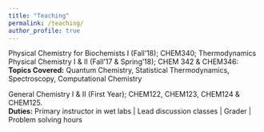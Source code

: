 ```yaml
---
title: "Teaching"
permalink: /teaching/
author_profile: true
---
```


Physical Chemistry for Biochemists I (Fall’18); CHEM340; Thermodynamics <br/>
Physical Chemistry I & II (Fall’17 & Spring’18); CHEM 342 & CHEM346: <br/>
**Topics Covered:** Quantum Chemistry, Statistical Thermodynamics, Spectroscopy, Computational Chemistry <br/>

General Chemistry I & II (First Year); CHEM122, CHEM123, CHEM124 & CHEM125.<br/>
**Duties:** Primary instructor in wet labs | Lead discussion classes | Grader | Problem solving hours
